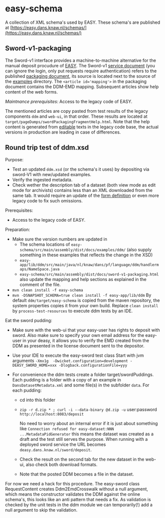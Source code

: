 easy-schema
============

A collection of XML schema's used by EASY. These schema's are published at 
[https://easy.dans.knaw.nl/schemas/](https://easy.dans.knaw.nl/schemas/)


Sword-v1-packaging
------------------

The Sword-v1 interface provides a machine-to-machine alternative for the manual deposit procudure of [EASY].
The Sword-v1 [service document] \(you can ignore the login, only put requests require authentication)
refers to the published [packaging document], its source is located next to the source of the [examples]
directory. The `<article id='mapping'>` in the packaging document contains the DDM-EMD mapping.
Subsequent articles show help content of the web forms.

_Maintnance prerequisites_: Access to the legacy code of EASY.

The mentioned articles are copy pasted from test results of the legacy components `ddm` and `web-ui`,
in that order. These results are located at `target/pageDumps/swordPackagingFragmentHelp.html`.
Note that the help content is generated from [editable] texts in the legacy code base,
the actual versions in production are leading in case of differences.

[EASY]: http://easy.dans.knaw.nl/ui/deposit
[service document]: http://easy.dans.knaw.nl/sword/servicedocument
[packaging document]: https://easy.dans.knaw.nl/schemas/docs/sword-v1-packaging.html
[examples]: https://github.com/DANS-KNAW/easy-schema/tree/master/src/main/assembly/dist/docs
[editable]: https://github.com/DANS-KNAW/easy-app/tree/master/front-end/easy-webui/src/main/assembly/dist/res/example/editable/help


Round trip test of ddm.xsd
--------------------------

Purpose:
 
* Test an updated `ddm.xsd` (or the schema's it uses) by depositing via sword-V1 with new/updated examples.
* Verify the ingested metadata.
* Check wether the description tab of a dataset (both view mode as edit mode for archivists) contains less than an XML downloaded from the same tab. It would require an update of the [form definition] or even more legacy code to fix such omissions.

[form definition]: https://github.com/DANS-KNAW/easy-app/blob/9ec1c7f0fc496250f797269c874a990d1c21decb/lib/easy-business/src/main/java/nl/knaw/dans/easy/domain/form/form-descriptions/unspecified.xml#L678-L681

Prerequisites:

* Access to the legacy code of EASY.

Preparation:

* Make sure the version numbers are updated in
  * The schema locations of `easy-schema/src/main/assembly/dist/docs/examples/ddm/`
    (also supply something in these examples that reflects the change in the XSD)
  * `easy-app/lib/ddm/src/main/java/nl/knaw/dans/pf/language/ddm/handlermaps/NameSpace.java`
  * `easy-schema/src/main/assembly/dist/docs/sword-v1-packaging.html`
    also update the mapping and help sections as explained in the comment of the file.
* `mvn clean install -f easy-schema`
* `mvn -DSNAPSHOT_SCHEMA=true clean install -f easy-app/lib/ddm`
  By default `ddm/target/easy-schema` is copied from the maven repository,
  the system properties copies it from  your own build.
  Replace `clean install` by `process-test-resources` to execute ddm tests by an IDE.

Eat the sword pudding:

  * Make sure with the web-ui that your easy-user has rights to deposit with sword.
    Also make sure to specify your own email address for the easy-user in your deasy,
    it allows you to verify the EMD created from the DDM
    as presented in the license document sent to the depositor.
  * Use your IDE to execute the easy-sword test class Start with jvm arguments
    `-Xmx1g  -Dwicket.configuration=development -DEASY_SWORD_HOME=xxx -Dlogback.configurationFile=yyy`
  * For convenience the ddm tests create a folder target/swordPuddings. Each pudding is a folder
    with a copy of an example in `DansDatasetMetadata.xml` and some file(s) in the subfolder `data`.
    For each pudding:

    * cd into this folder
    * `zip -r d.zip * ; curl -i --data-binary @d.zip -u` user:password `http://localhost:8083/deposit`

      No need to worry about an internal error if it is just about something like
      `Connection refused for easy-dataset:NNN ...MetadataPidGenerator`
      this means the dataset was created as a draft and the test still serves the purpose.
      When running with a deployed sword service the URL becomes `deasy.dans.knaw.nl/sword/deposit`.

    * Check the result on the second tab for the new dataset in the web-ui,
      also check both download formats.
    * Note that the posted DDM becomes a file in the dataset.

  For now we need a hack for this procedure.
  The easy-sword class RequestContent creates Ddm2EmdCrosswalk without a null argument,
  which means the constructor validates the DDM against the online schema's,
  this looks like an anti pattern that needs a fix.
  As validation is checked by the unit tests in the ddm module
  we can temporarily(!) add a null argument to skip the validation.
